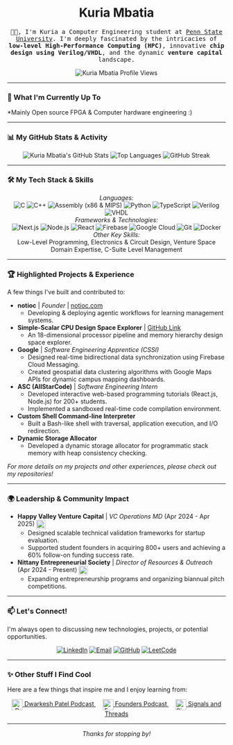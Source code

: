 <h1 align="center">
  <strong>Kuria Mbatia</strong>
</h1>

<p align="center">
  <samp>
    👋🏿, I'm Kuria a Computer Engineering student at <a href="https://www.eecs.psu.edu/">Penn State University</a>. I'm deeply fascinated by the intricacies of <strong>low-level High-Performance Computing (HPC)</strong>, innovative <strong>chip design using Verilog/VHDL</strong>, and the dynamic <strong>venture capital</strong> landscape.
  </samp>
</p>

<p align="center">
  <img src="https://komarev.com/ghpvc/?username=Kuria-Mbatia&label=PROFILE+VIEWS&color=00A9E0&style=flat-square" alt="Kuria Mbatia Profile Views"/>
</p>

---

### 🚀 What I'm Currently Up To
*Mainly Open source FPGA & Computer hardware engineering :) 

---

### 📊 My GitHub Stats & Activity

<p align="center">
  <img src="https://github-readme-stats.vercel.app/api?username=Kuria-Mbatia&show_icons=true&theme=tokyonight&rank_icon=github&hide_border=true&card_width=400" alt="Kuria Mbatia's GitHub Stats"/>
  <img src="https://github-readme-stats.vercel.app/api/top-langs/?username=Kuria-Mbatia&layout=compact&theme=tokyonight&hide_border=true&card_width=380" alt="Top Languages"/>
  <img src="https://streak-stats.demolab.com/?user=Kuria-Mbatia&theme=tokyonight&hide_border=true&card_width=780" alt="GitHub Streak"/>
</p>

---

### 🛠️ My Tech Stack & Skills

<p align="center">
  <em>Languages:</em><br/>
  <img src="https://img.shields.io/badge/C-00599C?style=for-the-badge&logo=c&logoColor=white" alt="C"/>
  <img src="https://img.shields.io/badge/C%2B%2B-00599C?style=for-the-badge&logo=c%2B%2B&logoColor=white" alt="C++"/>
  <img src="https://img.shields.io/badge/Assembly-A17600?style=for-the-badge&logoColor=white" alt="Assembly (x86 & MIPS)"/>
  <img src="https://img.shields.io/badge/Python-3776AB?style=for-the-badge&logo=python&logoColor=white" alt="Python"/>
  <img src="https://img.shields.io/badge/TypeScript-007ACC?style=for-the-badge&logo=typescript&logoColor=white" alt="TypeScript"/>
  <img src="https://img.shields.io/badge/Verilog-8E64A2?style=for-the-badge&logo=verilog&logoColor=white" alt="Verilog"/>
  <img src="https://img.shields.io/badge/VHDL-007ACC?style=for-the-badge&logoColor=white" alt="VHDL"/>
  <br/>
  <em>Frameworks & Technologies:</em><br/>
  <img src="https://img.shields.io/badge/Next-black?style=for-the-badge&logo=next.js&logoColor=white" alt="Next.js"/>
  <img src="https://img.shields.io/badge/Node.js-43853D?style=for-the-badge&logo=node.js&logoColor=white" alt="Node.js"/>
  <img src="https://img.shields.io/badge/React-20232A?style=for-the-badge&logo=react&logoColor=61DAFB" alt="React"/>
  <img src="https://img.shields.io/badge/Firebase-FFCA28?style=for-the-badge&logo=firebase&logoColor=black" alt="Firebase"/>
  <img src="https://img.shields.io/badge/Google_Cloud-4285F4?style=for-the-badge&logo=google-cloud&logoColor=white" alt="Google Cloud"/>
  <img src="https://img.shields.io/badge/GIT-E44C30?style=for-the-badge&logo=git&logoColor=white" alt="Git"/>
  <img src="https://img.shields.io/badge/Docker-2CA5E0?style=for-the-badge&logo=docker&logoColor=white" alt="Docker"/>
  <br/>
  <em>Other Key Skills:</em><br/>
  Low-Level Programming, Electronics & Circuit Design, Venture Space Domain Expertise, C-Suite Level Management
</p>

---

### 🏆 Highlighted Projects & Experience

A few things I've built and contributed to:

* **notioc** | _Founder_ | [notioc.com](https://notioc.com)
    * Developing & deploying agentic workflows for learning management systems.
* **Simple-Scalar CPU Design Space Explorer** | [GitHub Link](https://github.com/Kuria-Mbatia/Simple-Scalar-Design-Space-Exploration)
    * An 18-dimensional processor pipeline and memory hierarchy design space explorer.
* **Google** | _Software Engineering Apprentice (CSSI)_
    * Designed real-time bidirectional data synchronization using Firebase Cloud Messaging.
    * Created geospatial data clustering algorithms with Google Maps APIs for dynamic campus mapping dashboards.
* **ASC (AllStarCode)** | _Software Engineering Intern_
    * Developed interactive web-based programming tutorials (React.js, Node.js) for 200+ students.
    * Implemented a sandboxed real-time code compilation environment.
* **Custom Shell Command-line Interpreter**
    * Built a Bash-like shell with traversal, application execution, and I/O redirection.
* **Dynamic Storage Allocator**
    * Developed a dynamic storage allocator for programmatic stack memory with heap consistency checking.

_For more details on my projects and other experiences, please check out my repositories!_

---

### 🌍 Leadership & Community Impact

* **Happy Valley Venture Capital** | _VC Operations MD_ (Apr 2024 - Apr 2025)
    <a href="https://www.linkedin.com/company/happyvalleyvc/"> <img align="center" alt="HVVC" width="21px" src="https://happyvalley.vc/images/logo.png" /></a>
    * Designed scalable technical validation frameworks for startup evaluation.
    * Supported student founders in acquiring 800+ users and achieving a 60% follow-on funding success rate.
* **Nittany Entrepreneurial Society** | _Director of Resources & Outreach_ (Apr 2024 - Present)
    <a href="https://www.linkedin.com/company/nittanyentrepreneursociety/"> <img align="center" alt="NES" width="21px" src="https://www.nespsu.com/NES.svg" /></a>
    * Expanding entrepreneurship programs and organizing biannual pitch competitions.

---

### 📫 Let's Connect!

I'm always open to discussing new technologies, projects, or potential opportunities.

<p align="center">
  <a href="https://www.linkedin.com/in/kuria-mba/" target="_blank"><img src="https://img.shields.io/badge/LinkedIn-0077B5?style=for-the-badge&logo=linkedin&logoColor=white" alt="LinkedIn"/></a>
  <a href="mailto:kuriambatia8@gmail.com"><img src="https://img.shields.io/badge/Email-D14836?style=for-the-badge&logo=gmail&logoColor=white" alt="Email"/></a>
  <a href="https://github.com/Kuria-Mbatia" target="_blank"><img src="https://img.shields.io/badge/GitHub-100000?style=for-the-badge&logo=github&logoColor=white" alt="GitHub"/></a>
  <a href="https://leetcode.com/u/kuriambatia8/" target="_blank"><img src="https://img.shields.io/badge/-LeetCode-FFA116?style=for-the-badge&logo=LeetCode&logoColor=black" alt="LeetCode"/></a>
  </p>

---

### ✨ Other Stuff I Find Cool

Here are a few things that inspire me and I enjoy learning from:

<p align="center">
  <a href="https://www.dwarkeshpatel.com/">
    <img align="center" alt="Dwarkesh Patel" width="25px" src="https://substackcdn.com/image/fetch/w_96,c_limit,f_auto,q_auto:good,fl_progressive:steep/https%3A%2F%2Fbucketeer-e05bbc84-baa3-437e-9518-adb32be77984.s3.amazonaws.com%2Fpublic%2Fimages%2F90fa9666-5b8b-4685-a8fb-4b64cb7e0333_1080x1080.png" /> Dwarkesh Patel Podcast
  </a> &nbsp; &nbsp;
  <a href="https://www.founderspodcast.com/">
    <img align="center" alt="Founders Podcast" width="25px" src="https://image.simplecastcdn.com/images/57933a1d-c5a9-4040-9aca-e766ae2ec0eb/721c2dd0-f766-4405-a701-dcd9179d4a5b/300x300/1495013501artwork.jpg" /> Founders Podcast
  </a> &nbsp; &nbsp;
  <a href="https://signalsandthreads.com/">
    <img align="center" alt="Signals and Threads" width="25px" src="https://signalsandthreads.com/static/images/header-mobile.jpg" /> Signals and Threads
  </a>
</p>

---
<p align="center">
  <em>Thanks for stopping by!</em>
</p>
